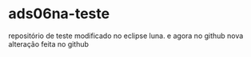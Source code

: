 ads06na-teste
=============

repositório de teste
modificado no eclipse luna. e agora no github
nova alteração feita no github
